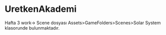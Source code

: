 # UretkenAkademi
Hafta 3 work-> Scene dosyası Assets>GameFolders>Scenes>Solar System klasorunde bulunmaktadır.
